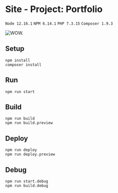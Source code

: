 # Site - Project: Portfolio

`Node 12.16.1` `NPM 6.14.1` `PHP 7.3.15` `Composer 1.9.3`

![WOW.](https://cldup.com/JD_k_tMHGF.gif "WOW.")


## Setup
```
npm install
composer install
```

## Run
```
npm run start
```

## Build
```
npm run build
npm run build.preview
```

## Deploy
```
npm run deploy
npm run deploy.preview
```

## Debug
```
npm run start.debug
npm run build.debug
```

